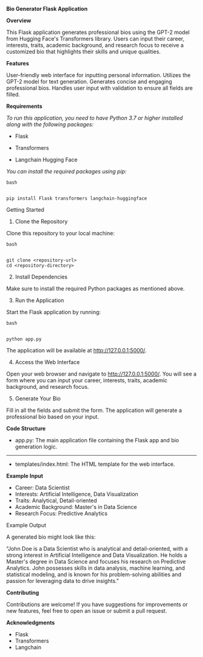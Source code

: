 **Bio Generator Flask Application**

**Overview**

This Flask application generates professional bios using the GPT-2 model from Hugging Face's Transformers library. Users can input their career, interests, traits, academic background, and research focus to receive a customized bio that highlights their skills and unique qualities.

**Features**

User-friendly web interface for inputting personal information.
Utilizes the GPT-2 model for text generation.
Generates concise and engaging professional bios.
Handles user input with validation to ensure all fields are filled.

**Requirements**

*To run this application, you need to have Python 3.7 or higher installed along with the following packages:*

- Flask

- Transformers

- Langchain Hugging Face

*You can install the required packages using pip:*

```
bash


pip install Flask transformers langchain-huggingface
```

Getting Started

1. Clone the Repository

Clone this repository to your local machine:

```
bash


git clone <repository-url>
cd <repository-directory>

```

2. Install Dependencies

Make sure to install the required Python packages as mentioned above.

3. Run the Application

Start the Flask application by running:

```
bash


python app.py
```

The application will be available at http://127.0.0.1:5000/.

4. Access the Web Interface

Open your web browser and navigate to http://127.0.0.1:5000/. You will see a form where you can input your career, interests, traits, academic background, and research focus.

5. Generate Your Bio

Fill in all the fields and submit the form. The application will generate a professional bio based on your input.

**Code Structure**

- app.py: The main application file containing the Flask app and bio generation logic.
 ****
- templates/index.html: The HTML template for the web interface.

**Example Input**

- Career: Data Scientist
- Interests: Artificial Intelligence, Data Visualization
- Traits: Analytical, Detail-oriented
- Academic Background: Master's in Data Science
- Research Focus: Predictive Analytics

Example Output

A generated bio might look like this:

"John Doe is a Data Scientist who is analytical and detail-oriented, with a strong interest in Artificial Intelligence and Data Visualization. He holds a Master's degree in Data Science and focuses his research on Predictive Analytics. John possesses skills in data analysis, machine learning, and statistical modeling, and is known for his problem-solving abilities and passion for leveraging data to drive insights."

**Contributing**


Contributions are welcome! If you have suggestions for improvements or new features, feel free to open an issue or submit a pull request.


**Acknowledgments**


- Flask
- Transformers
- Langchain
